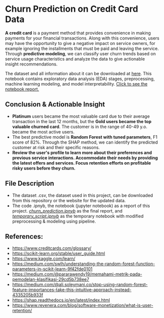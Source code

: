 # Churn Prediction on Credit Card Data
**A credit card** is a payment method that provides convenience in making payments for your financial transactions. Along with this convenience, users may have the opportunity to give a negative impact on service owners, for example ignoring the installments that must be paid and leaving the service.  Through **predictive modeling**, we can classify user churn trends based on service usage characteristics and analyze the data to give actionable insight recommendations.

The dataset and all information about it can be downloaded at [here](https://www.kaggle.com/datasets/sakshigoyal7/credit-card-customers). This notebook contains exploratory data analysis (EDA) stages, preprocessing, machine learning modeling, and model interpretability. [Click to see the notebook report.](https://github.com/mhfaisaluddin/Churn-Prediction-on-Credit-Card-Data/blob/main/churn_prediction.ipynb)

## Conclusion & Actionable Insight
- **Platinum** users became the most valuable card due to their average transaction in the last 12 months, but the **Gold users became the top valuable churned card**. The customer is in the range of 40-49 y.o. became the most active users.
- The best predictive model is **Random Forest with tuned parameters**, F1 score of 82%. Through the SHAP method, we can identify the predicted customer at risk and their specific reasons.
- **Review the user's profile to learn more about their preferences and previous service interactions. Accommodate their needs by providing the latest offers and services. Focus retention efforts on profitable risky users before they churn.**

## File Description
- The dataset .csv, the dataset used in this project, can be downloaded from this repository or the website for the updated data.
- The code .ipnyb, the notebook (jupyter notebook) as a report of this project. [*churn_prediction.ipnyb*](https://github.com/mhfaisaluddin/Churn-Prediction-on-Credit-Card-Data/blob/main/churn_prediction.ipynb) as the final report, and [*temporary_script.ipnyb*](https://github.com/mhfaisaluddin/Churn-Prediction-on-Credit-Card-Data/blob/main/temporary_script.ipynb) as the temporary notebook with modified preprocessing & modeling using pipeline.

## References:
- https://www.creditcards.com/glossary/
- https://scikit-learn.org/stable/user_guide.html
- https://www.kaggle.com/learn/
- https://medium.com/swlh/understanding-the-random-forest-function-parameters-in-scikit-learn-9f42fde0101
- https://medium.com/@pararawendy19/memahami-metrik-pada-pemodelan-klasifikasi-29cd5b738ee7
- https://medium.com/@ali.soleymani.co/stop-using-random-forest-feature-importances-take-this-intuitive-approach-instead-4335205b933f
- https://shap.readthedocs.io/en/latest/index.html
- https://www.revenera.com/blog/software-monetization/what-is-user-retention/
